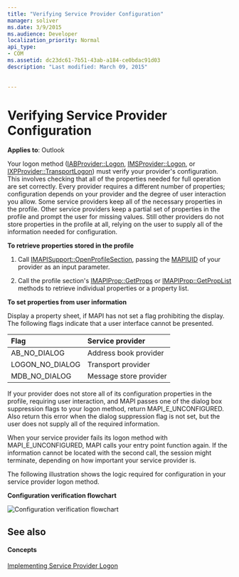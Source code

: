 ```yaml
---
title: "Verifying Service Provider Configuration"
manager: soliver
ms.date: 3/9/2015
ms.audience: Developer
localization_priority: Normal
api_type:
- COM
ms.assetid: dc23dc61-7b51-43ab-a184-ce0bdac91d03
description: "Last modified: March 09, 2015"
 
 
---
```


# Verifying Service Provider Configuration

  
  
**Applies to**: Outlook 
  
Your logon method ([IABProvider::Logon](iabprovider-logon.md), [IMSProvider::Logon](imsprovider-logon.md), or [IXPProvider::TransportLogon](ixpprovider-transportlogon.md)) must verify your provider's configuration. This involves checking that all of the properties needed for full operation are set correctly. Every provider requires a different number of properties; configuration depends on your provider and the degree of user interaction you allow. Some service providers keep all of the necessary properties in the profile. Other service providers keep a partial set of properties in the profile and prompt the user for missing values. Still other providers do not store properties in the profile at all, relying on the user to supply all of the information needed for configuration.
  
 **To retrieve properties stored in the profile**
  
1. Call [IMAPISupport::OpenProfileSection](imapisupport-openprofilesection.md), passing the [MAPIUID](mapiuid.md) of your provider as an input parameter. 
    
2. Call the profile section's [IMAPIProp::GetProps](imapiprop-getprops.md) or [IMAPIProp::GetPropList](imapiprop-getproplist.md) methods to retrieve individual properties or a property list. 
    
 **To set properties from user information**
  
Display a property sheet, if MAPI has not set a flag prohibiting the display. The following flags indicate that a user interface cannot be presented.
  
|**Flag**|**Service provider**|
|:-----|:-----|
|AB_NO_DIALOG  <br/> |Address book provider  <br/> |
|LOGON_NO_DIALOG  <br/> |Transport provider  <br/> |
|MDB_NO_DIALOG  <br/> |Message store provider  <br/> |
   
If your provider does not store all of its configuration properties in the profile, requiring user interaction, and MAPI passes one of the dialog box suppression flags to your logon method, return MAPI_E_UNCONFIGURED. Also return this error when the dialog suppression flag is not set, but the user does not supply all of the required information.
  
When your service provider fails its logon method with MAPI_E_UNCONFIGURED, MAPI calls your entry point function again. If the information cannot be located with the second call, the session might terminate, depending on how important your service provider is. 
  
The following illustration shows the logic required for configuration in your service provider logon method. 
  
 **Configuration verification flowchart**
  
![Configuration verification flowchart](media/amapi_62.gif)
  
## See also

#### Concepts

[Implementing Service Provider Logon](implementing-service-provider-logon.md)


